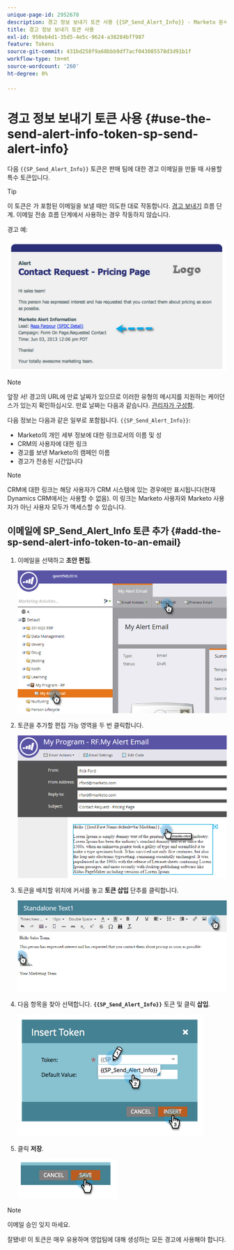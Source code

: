 ```yaml
---
unique-page-id: 2952678
description: 경고 정보 보내기 토큰 사용 {{SP_Send_Alert_Info}} - Marketo 문서 - 제품 설명서
title: 경고 정보 보내기 토큰 사용
exl-id: 950eb4d1-35d5-4e5c-9624-a38284bff987
feature: Tokens
source-git-commit: 431bd258f9a68bbb9df7acf043085578d3d91b1f
workflow-type: tm+mt
source-wordcount: '260'
ht-degree: 0%

---
```


# 경고 정보 보내기 토큰 사용 {#use-the-send-alert-info-token-sp-send-alert-info}

다음 `{{SP_Send_Alert_Info}}` 토큰은 판매 팀에 대한 경고 이메일을 만들 때 사용할 특수 토큰입니다.

>[!TIP]
>
>이 토큰은 가 포함된 이메일을 보낼 때만 의도한 대로 작동합니다. [경고 보내기](/help/marketo/product-docs/core-marketo-concepts/smart-campaigns/flow-actions/send-alert.md) 흐름 단계. 이메일 전송 흐름 단계에서 사용하는 경우 작동하지 않습니다.

경고 예:

![](assets/image2014-9-25-15-3a17-3a58.png)

>[!NOTE]
>
>앞장 서! 경고의 URL에 만료 날짜가 있으므로 이러한 유형의 메시지를 지원하는 케이던스가 있는지 확인하십시오. 만료 날짜는 다음과 같습니다. [관리자가 구성함](/help/marketo/product-docs/administration/settings/edit-link-expiration-in-reports-and-alerts.md).

다음 정보는 다음과 같은 일부로 포함됩니다. `{{SP_Send_Alert_Info}}`:

* Marketo의 개인 세부 정보에 대한 링크로서의 이름 및 성
* CRM의 사용자에 대한 링크
* 경고를 보낸 Marketo의 캠페인 이름
* 경고가 전송된 시간입니다

>[!NOTE]
>
>CRM에 대한 링크는 해당 사용자가 CRM 시스템에 있는 경우에만 표시됩니다(현재 Dynamics CRM에서는 사용할 수 없음). 이 링크는 Marketo 사용자와 Marketo 사용자가 아닌 사용자 모두가 액세스할 수 있습니다.

## 이메일에 SP_Send_Alert_Info 토큰 추가 {#add-the-sp-send-alert-info-token-to-an-email}

1. 이메일을 선택하고 **초안 편집**.

   ![](assets/one-3.png)

1. 토큰을 추가할 편집 가능 영역을 두 번 클릭합니다.

   ![](assets/two-3.png)

1. 토큰을 배치할 위치에 커서를 놓고 **토큰 삽입** 단추를 클릭합니다.

   ![](assets/three-3.png)

1. 다음 항목을 찾아 선택합니다. **`{{SP_Send_Alert_Info}}`** 토큰 및 클릭 **삽입**.

   ![](assets/image2014-9-25-15-3a19-3a11.png)

1. 클릭 **저장**.

   ![](assets/image2014-9-25-15-3a19-3a24.png)

>[!NOTE]
>
>이메일 승인 잊지 마세요.

잘됐네! 이 토큰은 매우 유용하며 영업팀에 대해 생성하는 모든 경고에 사용해야 합니다.
